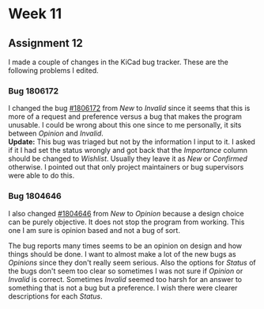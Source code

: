# Week 11

## Assignment 12

I made a couple of changes in the KiCad bug tracker. These are the following problems I edited.

### Bug 1806172
I changed the bug [ #1806172](https://bugs.launchpad.net/kicad/+bug/1806172) from _New_ to _Invalid_ since it seems that this is more of a request and preference versus a bug that makes the program unusable. I could be wrong about this one since to me personally, it sits between _Opinion_ and _Invalid_.     
__Update:__ This bug was triaged but not by the information I input to it. I asked if it I had set the status wrongly and got back that the _Importance_ column should be changed
to _Wishlist_. Usually they leave it as _New_ or _Confirmed_ otherwise. I pointed out that only project maintainers or bug supervisors were able to do this.    


### Bug 1804646
I also changed [#1804646](https://bugs.launchpad.net/kicad/+bug/1804646) from _New_ to _Opinion_ because a design choice can be purely objective. It does not stop the program from working. This one I am sure is opinion based and not a bug of sort. 


The bug reports many times seems to be an opinion on design and how things should be done. I want to almost make a lot of the new bugs as _Opinions_ since they don't really seem serious. Also the options for  _Status_ of the bugs don't seem too clear so sometimes I was not sure if _Opinion_ or _Invalid_ is correct. Sometimes _Invalid_ seemed too harsh for an answer to something that is not a bug but a preference. I wish there were clearer descriptions for each _Status_. 
